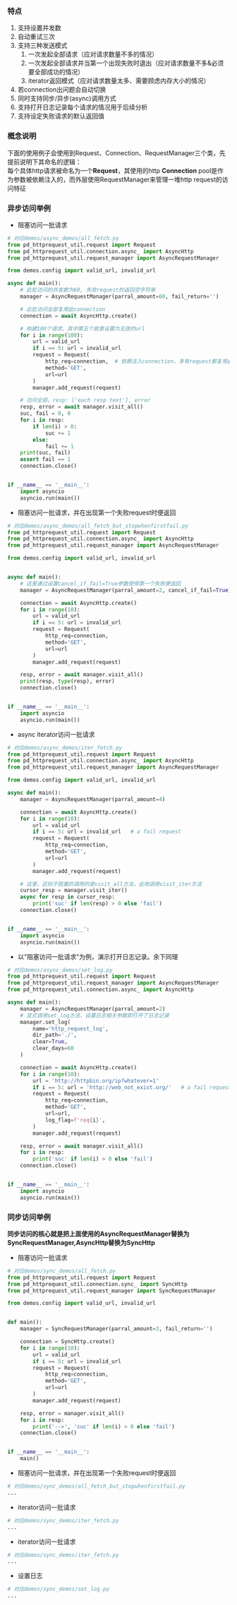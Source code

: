 ### 特点
1. 支持设置并发数
2. 自动重试三次
3. 支持三种发送模式 
    1. 一次发起全部请求（应对请求数量不多的情况）
    2. 一次发起全部请求并当第一个出现失败时退出（应对请求数量不多&必须要全部成功的情况）
    3. iterator返回模式（应对请求数量太多、需要顾虑内存大小的情况）
4. 若connection出问题会自动切换
5. 同时支持同步/异步(async)调用方式
6. 支持打开日志记录每个请求的情况用于后续分析
7. 支持设定失败请求的默认返回值

### 概念说明
下面的使用例子会使用到Request、Connection、RequestManager三个类，先提前说明下其命名的逻辑：<br/>
每个具体http请求被命名为一个**Request**，其使用的http **Connection** pool是作为参数被依赖注入的，而外层使用RequestManager来管理一堆http request的访问特征

### 异步访问举例 <br/>
- 阻塞访问一批请求
```python
# 对应demos/async_demos/all_fetch.py
from pd_httprequest_util.request import Request
from pd_httprequest_util.connection.async_ import AsyncHttp
from pd_httprequest_util.request_manager import AsyncRequestManager

from demos.config import valid_url, invalid_url

async def main():
    # 此批访问的并发数为60, 失败request的返回空字符串
    manager = AsyncRequestManager(parral_amount=60, fail_return='')

    # 此批访问全部复用此connection
    connection = await AsyncHttp.create()

    # 构建100个请求、其中第五个故意设置为无效的url
    for i in range(100):
        url = valid_url
        if i == 5: url = invalid_url
        request = Request(
            http_req=connection,  # 依赖注入connection，多有request都复用此connection
            method='GET',
            url=url
        )
        manager.add_request(request)

    # 访问全部，resp: ['each resp text'], error
    resp, error = await manager.visit_all()
    suc, fail = 0, 0
    for i in resp:
        if len(i) > 0:
            suc += 1
        else:
            fail += 1
    print(suc, fail)
    assert fail == 1
    connection.close()


if __name__ == '__main__':
    import asyncio
    asyncio.run(main())

```
-  阻塞访问一批请求，并在出现第一个失败request时便返回
```python
# 对应demos/async_demos/all_fetch_but_stopwhenfirstfail.py
from pd_httprequest_util.request import Request
from pd_httprequest_util.connection.async_ import AsyncHttp
from pd_httprequest_util.request_manager import AsyncRequestManager

from demos.config import valid_url, invalid_url


async def main():
    # 这里通过设置cancel_if_fail=True参数使得第一个失败便返回
    manager = AsyncRequestManager(parral_amount=2, cancel_if_fail=True)

    connection = await AsyncHttp.create()
    for i in range(10):
        url = valid_url
        if i == 5: url = invalid_url
        request = Request(
            http_req=connection,
            method='GET',
            url=url
        )
        manager.add_request(request)

    resp, error = await manager.visit_all()
    print(resp, type(resp), error)
    connection.close()


if __name__ == '__main__':
    import asyncio
    asyncio.run(main())
```

- async iterator访问一批请求
```python
# 对应demos/async_demos/iter_fetch.py
from pd_httprequest_util.request import Request
from pd_httprequest_util.connection.async_ import AsyncHttp
from pd_httprequest_util.request_manager import AsyncRequestManager

from demos.config import valid_url, invalid_url

async def main():
    manager = AsyncRequestManager(parral_amount=4)

    connection = await AsyncHttp.create()
    for i in range(10):
        url = valid_url
        if i == 5: url = invalid_url   # a fail request
        request = Request(
            http_req=connection,
            method='GET',
            url=url
        )
        manager.add_request(request)

    # 这里，区别于阻塞的调用的是visit_all方法，此地调用visit_iter方法
    cursor_resp = manager.visit_iter()
    async for resp in cursor_resp:
        print('suc' if len(resp) > 0 else 'fail')
    connection.close()


if __name__ == '__main__':
    import asyncio
    asyncio.run(main())
```

- 以"阻塞访问一批请求"为例，演示打开日志记录。余下同理
```python
# 对应demos/async_demos/set_log.py
from pd_httprequest_util.request import Request
from pd_httprequest_util.request_manager import AsyncRequestManager
from pd_httprequest_util.connection.async_ import AsyncHttp

async def main():
    manager = AsyncRequestManager(parral_amount=2)
    # 显式调用set_log方法，设置日志相关参数即打开了日志记录
    manager.set_log(
        name='http_request_log',
        dir_path='./',
        clear=True,
        clear_days=60
    )

    connection = await AsyncHttp.create()
    for i in range(10):
        url = 'http://httpbin.org/ip?whatever=1'
        if i == 5: url = 'http://web_not_exist.org/'   # a fail request
        request = Request(
            http_req=connection,
            method='GET',
            url=url,
            log_flag=f'req{i}',
        )
        manager.add_request(request)

    resp, error = await manager.visit_all()
    for i in resp:
        print('suc' if len(i) > 0 else 'fail')
    connection.close()


if __name__ == '__main__':
    import asyncio
    asyncio.run(main())
```


### 同步访问举例<br/>
**同步访问的核心就是把上面使用的AsyncRequestManager替换为SyncRequestManager,AsyncHttp替换为SyncHttp**
- 阻塞访问一批请求
```python
# 对应demos/sync_demos/all_fetch.py
from pd_httprequest_util.request import Request
from pd_httprequest_util.connection.sync_ import SyncHttp
from pd_httprequest_util.request_manager import SyncRequestManager

from demos.config import valid_url, invalid_url


def main():
    manager = SyncRequestManager(parral_amount=3, fail_return='')

    connection = SyncHttp.create()
    for i in range(10):
        url = valid_url
        if i == 5: url = invalid_url
        request = Request(
            http_req=connection,
            method='GET',
            url=url
        )
        manager.add_request(request)

    resp, error = manager.visit_all()
    for i in resp:
        print('-->', 'suc' if len(i) > 0 else 'fail')
    connection.close()


if __name__ == '__main__':
    main()
```
-  阻塞访问一批请求，并在出现第一个失败request时便返回
```python
# 对应demos/sync_demos/all_fetch_but_stopwhenfirstfail.py
...
```
-  iterator访问一批请求
```python
# 对应demos/sync_demos/iter_fetch.py
...
```
-  iterator访问一批请求
```python
# 对应demos/sync_demos/iter_fetch.py
...
```
- 设置日志
```python
# 对应demos/sync_demos/set_log.py
...
```
